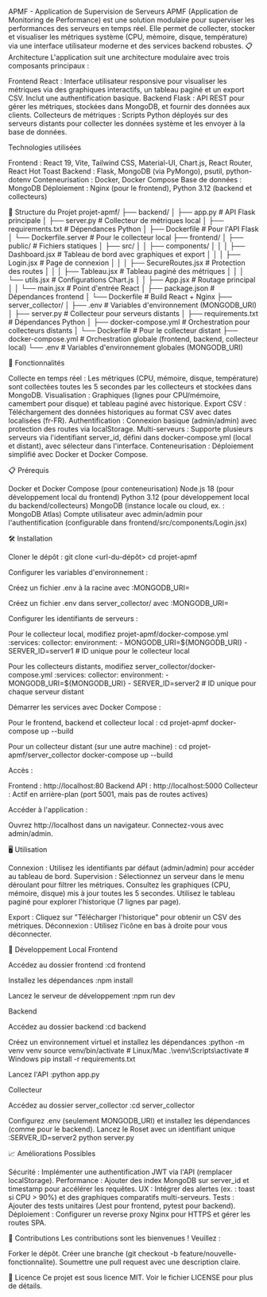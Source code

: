 APMF - Application de Supervision de Serveurs
APMF (Application de Monitoring de Performance) est une solution modulaire pour superviser les performances des serveurs en temps réel. Elle permet de collecter, stocker et visualiser les métriques système (CPU, mémoire, disque, température) via une interface utilisateur moderne et des services backend robustes.
📋 Architecture
L'application suit une architecture modulaire avec trois composants principaux :

Frontend React : Interface utilisateur responsive pour visualiser les métriques via des graphiques interactifs, un tableau paginé et un export CSV. Inclut une authentification basique.
Backend Flask : API REST pour gérer les métriques, stockées dans MongoDB, et fournir des données aux clients.
Collecteurs de métriques : Scripts Python déployés sur des serveurs distants pour collecter les données système et les envoyer à la base de données.

Technologies utilisées

Frontend : React 19, Vite, Tailwind CSS, Material-UI, Chart.js, React Router, React Hot Toast
Backend : Flask, MongoDB (via PyMongo), psutil, python-dotenv
Conteneurisation : Docker, Docker Compose
Base de données : MongoDB
Déploiement : Nginx (pour le frontend), Python 3.12 (backend et collecteurs)

📁 Structure du Projet
projet-apmf/
├── backend/
│ ├── app.py # API Flask principale
│ ├── server.py # Collecteur de métriques local
│ ├── requirements.txt # Dépendances Python
│ ├── Dockerfile # Pour l'API Flask
│ └── Dockerfile.server # Pour le collecteur local
├── frontend/
│ ├── public/ # Fichiers statiques
│ ├── src/
│ │ ├── components/
│ │ │ ├── Dashboard.jsx # Tableau de bord avec graphiques et export
│ │ │ ├── Login.jsx # Page de connexion
│ │ │ ├── SecureRoutes.jsx # Protection des routes
│ │ │ ├── Tableau.jsx # Tableau paginé des métriques
│ │ │ └── utils.jsx # Configurations Chart.js
│ │ ├── App.jsx # Routage principal
│ │ └── main.jsx # Point d'entrée React
│ ├── package.json # Dépendances frontend
│ └── Dockerfile # Build React + Nginx
├── server_collector/
│ ├── .env # Variables d'environnement (MONGODB_URI)
│ ├── server.py # Collecteur pour serveurs distants
│ ├── requirements.txt # Dépendances Python
│ ├── docker-compose.yml # Orchestration pour collecteurs distants
│ └── Dockerfile # Pour le collecteur distant
├── docker-compose.yml # Orchestration globale (frontend, backend, collecteur local)
└── .env # Variables d'environnement globales (MONGODB_URI)

🚀 Fonctionnalités

Collecte en temps réel : Les métriques (CPU, mémoire, disque, température) sont collectées toutes les 5 secondes par les collecteurs et stockées dans MongoDB.
Visualisation : Graphiques (lignes pour CPU/mémoire, camembert pour disque) et tableau paginé avec historique.
Export CSV : Téléchargement des données historiques au format CSV avec dates localisées (fr-FR).
Authentification : Connexion basique (admin/admin) avec protection des routes via localStorage.
Multi-serveurs : Supporte plusieurs serveurs via l'identifiant server_id, défini dans docker-compose.yml (local et distant), avec sélecteur dans l'interface.
Conteneurisation : Déploiement simplifié avec Docker et Docker Compose.

📋 Prérequis

Docker et Docker Compose (pour conteneurisation)
Node.js 18 (pour développement local du frontend)
Python 3.12 (pour développement local du backend/collecteurs)
MongoDB (instance locale ou cloud, ex. : MongoDB Atlas)
Compte utilisateur avec admin/admin pour l'authentification (configurable dans frontend/src/components/Login.jsx)

🛠️ Installation

Cloner le dépôt :
git clone <url-du-dépôt>
cd projet-apmf

Configurer les variables d'environnement :

Créez un fichier .env à la racine avec :MONGODB_URI=<votre-uri-mongodb>

Créez un fichier .env dans server_collector/ avec :MONGODB_URI=<votre-uri-mongodb>

Configurer les identifiants de serveurs :

Pour le collecteur local, modifiez projet-apmf/docker-compose.yml :services:
collector:
environment: - MONGODB_URI=${MONGODB_URI} - SERVER_ID=server1 # ID unique pour le collecteur local

Pour les collecteurs distants, modifiez server_collector/docker-compose.yml :services:
collector:
environment: - MONGODB_URI=${MONGODB_URI} - SERVER_ID=server2 # ID unique pour chaque serveur distant

Démarrer les services avec Docker Compose :

Pour le frontend, backend et collecteur local :
cd projet-apmf
docker-compose up --build

Pour un collecteur distant (sur une autre machine) :
cd projet-apmf/server_collector
docker-compose up --build

Accès :

Frontend : http://localhost:80
Backend API : http://localhost:5000
Collecteur : Actif en arrière-plan (port 5001, mais pas de routes actives)

Accéder à l'application :

Ouvrez http://localhost dans un navigateur.
Connectez-vous avec admin/admin.

🖥️ Utilisation

Connexion : Utilisez les identifiants par défaut (admin/admin) pour accéder au tableau de bord.
Supervision :
Sélectionnez un serveur dans le menu déroulant pour filtrer les métriques.
Consultez les graphiques (CPU, mémoire, disque) mis à jour toutes les 5 secondes.
Utilisez le tableau paginé pour explorer l'historique (7 lignes par page).

Export : Cliquez sur "Télécharger l'historique" pour obtenir un CSV des métriques.
Déconnexion : Utilisez l'icône en bas à droite pour vous déconnecter.

🔧 Développement Local
Frontend

Accédez au dossier frontend :cd frontend

Installez les dépendances :npm install

Lancez le serveur de développement :npm run dev

Backend

Accédez au dossier backend :cd backend

Créez un environnement virtuel et installez les dépendances :python -m venv venv
source venv/bin/activate # Linux/Mac
.\venv\Scripts\activate # Windows
pip install -r requirements.txt

Lancez l'API :python app.py

Collecteur

Accédez au dossier server_collector :cd server_collector

Configurez .env (seulement MONGODB_URI) et installez les dépendances (comme pour le backend).
Lancez le Roset avec un identifiant unique :SERVER_ID=server2 python server.py

📈 Améliorations Possibles

Sécurité : Implémenter une authentification JWT via l'API (remplacer localStorage).
Performance : Ajouter des index MongoDB sur server_id et timestamp pour accélérer les requêtes.
UX : Intégrer des alertes (ex. : toast si CPU > 90%) et des graphiques comparatifs multi-serveurs.
Tests : Ajouter des tests unitaires (Jest pour frontend, pytest pour backend).
Déploiement : Configurer un reverse proxy Nginx pour HTTPS et gérer les routes SPA.

🤝 Contributions
Les contributions sont les bienvenues ! Veuillez :

Forker le dépôt.
Créer une branche (git checkout -b feature/nouvelle-fonctionnalite).
Soumettre une pull request avec une description claire.

📜 Licence
Ce projet est sous licence MIT. Voir le fichier LICENSE pour plus de détails.
